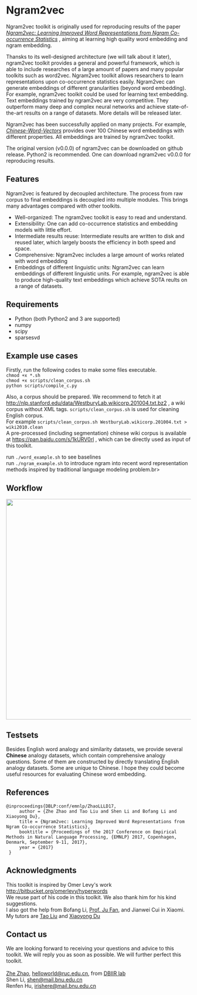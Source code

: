 # Ngram2vec
Ngram2vec toolkit is originally used for reproducing results of the paper
<a href="http://www.aclweb.org/anthology/D17-1023"><em>Ngram2vec: Learning Improved Word Representations from Ngram Co-occurrence Statistics</em></a>
, aiming at learning high quality word embedding and ngram embedding.

Thansks to its well-designed architecture (we will talk about it later), ngram2vec toolkit provides a general and powerful framework, which is able to include researches of a large amount of papers and many popular toolkits such as word2vec. Ngram2vec toolkit allows researchers to learn representations upon co-occurrence statistics easily. Ngram2vec can generate embeddings of different granularities (beyond word embedding). For example, ngram2vec toolkit could be used for learning text embedding. Text embeddings trained by ngram2vec are very competitive. They outperform many deep and complex neural networks and achieve state-of-the-art results on a range of datasets. More details will be released later. 

Ngram2vec has been successfully applied on many projects. For example, <a href="https://github.com/Embedding/Chinese-Word-Vectors"><em>Chinese-Word-Vectors</em></a> provides over 100  Chinese word embeddings with different properties. All embeddings are trained by ngram2vec toolkit.

The original version (v0.0.0) of ngram2vec can be downloaded on github release. Python2 is recommended. One can download ngram2vec v0.0.0 for reproducing results.

## Features
Ngram2vec is featured by decoupled architecture. The process from raw corpus to final embeddings is decoupled into multiple modules. This brings many advantages compared with other toolkits.
* Well-organized: The ngram2vec toolkit is easy to read and understand.
* Extensibility: One can add co-occurrence statistics and embedding models with little effort.
* Intermediate results reuse: Intermediate results are written to disk and reused later, which largely boosts the efficiency in both speed and space.
* Comprehensive: Ngram2vec includes a large amount of works related with word embedding
* Embeddings of different linguistic units: Ngram2vec can learn embeddings of different linguistic units. For example, ngram2vec is able to produce high-quality text embeddings which achieve SOTA reults on a range of datasets. 


## Requirements
* Python (both Python2 and 3 are supported)
* numpy
* scipy
* sparsesvd

## Example use cases

Firstly, run the following codes to make some files executable.<br>
`chmod +x *.sh`<br>
`chmod +x scripts/clean_corpus.sh`<br>
`python scripts/compile_c.py`<br>

Also, a corpus should be prepared. We recommend to fetch it at<br> 
http://nlp.stanford.edu/data/WestburyLab.wikicorp.201004.txt.bz2 , a wiki corpus without XML tags. `scripts/clean_corpus.sh` is used for cleaning English corpus.<br> For example `scripts/clean_corpus.sh WestburyLab.wikicorp.201004.txt > wiki2010.clean`<br>
A pre-processed (including segmentation) chinese wiki corpus is available at https://pan.baidu.com/s/1kURV0rl , which can be directly used as input of this toolkit.

run `./word_example.sh` to see baselines<br>
run `./ngram_example.sh` to introduce ngram into recent word representation methods inspired by traditional language modeling problem.br>

## Workflow

<img src="https://github.com/zhezhaoa/ngram2vec/blob/master/workflow.jpg" width = "600" align=center />

## Testsets

Besides English word analogy and similarity datasets, we provide several **Chinese** analogy datasets, which contain comprehensive analogy questions. Some of them are constructed by directly translating English analogy datasets. Some are unique to Chinese. I hope they could become useful resources for evaluating Chinese word embedding.


## References

    @inproceedings{DBLP:conf/emnlp/ZhaoLLLD17,
         author = {Zhe Zhao and Tao Liu and Shen Li and Bofang Li and Xiaoyong Du},
         title = {Ngram2vec: Learning Improved Word Representations from Ngram Co-occurrence Statistics},   
         booktitle = {Proceedings of the 2017 Conference on Empirical Methods in Natural Language Processing, {EMNLP} 2017, Copenhagen, Denmark, September 9-11, 2017},      
         year = {2017}
     }


## Acknowledgments

This toolkit is inspired by Omer Levy's work http://bitbucket.org/omerlevy/hyperwords<br>
We reuse part of his code in this toolkit. We also thank him for his kind suggestions.<br>
I also got the help from Bofang Li, [Prof. Ju Fan](http://info.ruc.edu.cn/academic_professor.php?teacher_id=162), and Jianwei Cui in Xiaomi.<br>
My tutors are [Tao Liu](http://info.ruc.edu.cn/academic_professor.php?teacher_id=46) and [Xiaoyong Du](http://info.ruc.edu.cn/academic_professor.php?teacher_id=57)

## Contact us

We are looking forward to receiving your questions and advice to this toolkit. We will reply you as soon as possible. We will further perfect this toolkit.<br>  
[Zhe Zhao](https://zhezhaoa.github.io/), helloworld@ruc.edu.cn, from [DBIIR lab](http://iir.ruc.edu.cn/index.jsp)<br>
Shen Li, shen@mail.bnu.edu.cn<br>
Renfen Hu, irishere@mail.bnu.edu.cn
